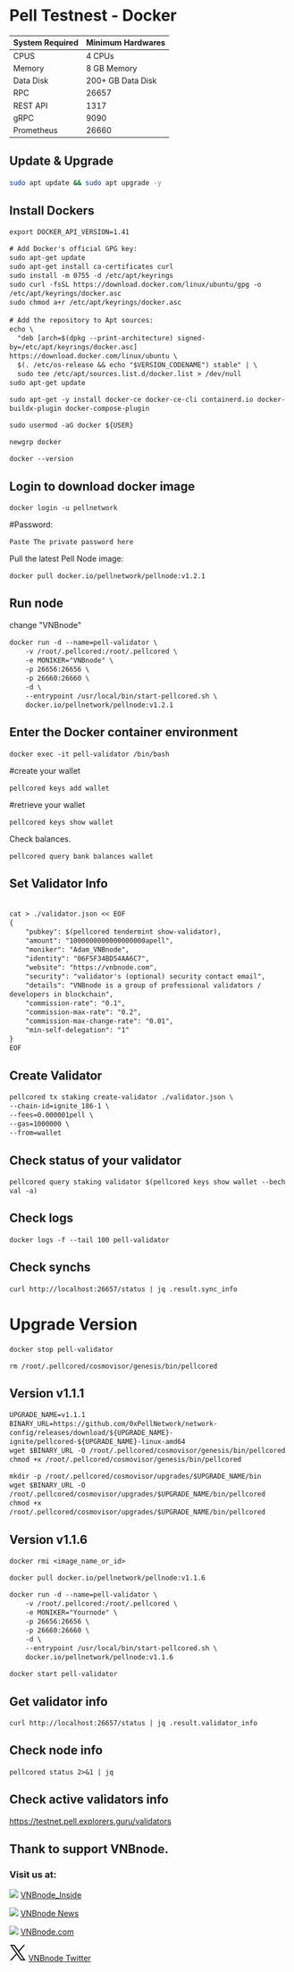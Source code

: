 # Pell Testnest - Docker

| System Required | Minimum Hardwares |
| --- | --- |
| CPUS |  4 CPUs |
| Memory | 8 GB Memory |
| Data Disk | 200+ GB Data Disk |
| RPC | 	26657 |
| REST API | 1317 |
| gRPC | 9090 |
| Prometheus| 26660 |
## Update & Upgrade
```bash
sudo apt update && sudo apt upgrade -y
```
## Install Dockers
```
export DOCKER_API_VERSION=1.41
```
```
# Add Docker's official GPG key:
sudo apt-get update
sudo apt-get install ca-certificates curl
sudo install -m 0755 -d /etc/apt/keyrings
sudo curl -fsSL https://download.docker.com/linux/ubuntu/gpg -o /etc/apt/keyrings/docker.asc
sudo chmod a+r /etc/apt/keyrings/docker.asc

# Add the repository to Apt sources:
echo \
  "deb [arch=$(dpkg --print-architecture) signed-by=/etc/apt/keyrings/docker.asc] https://download.docker.com/linux/ubuntu \
  $(. /etc/os-release && echo "$VERSION_CODENAME") stable" | \
  sudo tee /etc/apt/sources.list.d/docker.list > /dev/null
sudo apt-get update
```
```
sudo apt-get -y install docker-ce docker-ce-cli containerd.io docker-buildx-plugin docker-compose-plugin
```
```
sudo usermod -aG docker ${USER}
```
```
newgrp docker
```
```
docker --version
```
## Login to download docker image
```
docker login -u pellnetwork
```
#Password:
```
Paste The private password here
```
Pull the latest Pell Node image:
```
docker pull docker.io/pellnetwork/pellnode:v1.2.1
```
## Run node
change "VNBnode"
```
docker run -d --name=pell-validator \
    -v /root/.pellcored:/root/.pellcored \
    -e MONIKER="VNBnode" \
    -p 26656:26656 \
    -p 26660:26660 \
    -d \
    --entrypoint /usr/local/bin/start-pellcored.sh \
    docker.io/pellnetwork/pellnode:v1.2.1
```
## Enter the Docker container environment
```
docker exec -it pell-validator /bin/bash
```
#create your wallet
```
pellcored keys add wallet
```
#retrieve your wallet
```
pellcored keys show wallet
```
Check balances.
```
pellcored query bank balances wallet
```
## Set Validator Info
```

cat > ./validator.json << EOF
{
	"pubkey": $(pellcored tendermint show-validator),
	"amount": "1000000000000000000apell",
	"moniker": "Adam_VNBnode",
	"identity": "06F5F34BD54AA6C7",
	"website": "https://vnbnode.com",
	"security": "validator's (optional) security contact email",
	"details": "VNBnode is a group of professional validators / developers in blockchain",
	"commission-rate": "0.1",
	"commission-max-rate": "0.2",
	"commission-max-change-rate": "0.01",
	"min-self-delegation": "1"
}
EOF
```
## Create Validator
```
pellcored tx staking create-validator ./validator.json \
--chain-id=ignite_186-1 \
--fees=0.000001pell \
--gas=1000000 \
--from=wallet
```
## Check status of your validator
```
pellcored query staking validator $(pellcored keys show wallet --bech val -a)
```
## Check logs
```
docker logs -f --tail 100 pell-validator
```
## Check synchs
```
curl http://localhost:26657/status | jq .result.sync_info
```
# Upgrade Version
```
docker stop pell-validator
```
```
rm /root/.pellcored/cosmovisor/genesis/bin/pellcored
```
## Version v1.1.1
```
UPGRADE_NAME=v1.1.1
BINARY_URL=https://github.com/0xPellNetwork/network-config/releases/download/${UPGRADE_NAME}-ignite/pellcored-${UPGRADE_NAME}-linux-amd64
wget $BINARY_URL -O /root/.pellcored/cosmovisor/genesis/bin/pellcored
chmod +x /root/.pellcored/cosmovisor/genesis/bin/pellcored
```
```
mkdir -p /root/.pellcored/cosmovisor/upgrades/$UPGRADE_NAME/bin
wget $BINARY_URL -O /root/.pellcored/cosmovisor/upgrades/$UPGRADE_NAME/bin/pellcored
chmod +x /root/.pellcored/cosmovisor/upgrades/$UPGRADE_NAME/bin/pellcored
```
## Version v1.1.6
```
docker rmi <image_name_or_id>
```
```
docker pull docker.io/pellnetwork/pellnode:v1.1.6
```
```
docker run -d --name=pell-validator \
    -v /root/.pellcored:/root/.pellcored \
    -e MONIKER="Yournode" \
    -p 26656:26656 \
    -p 26660:26660 \
    -d \
    --entrypoint /usr/local/bin/start-pellcored.sh \
    docker.io/pellnetwork/pellnode:v1.1.6
```
```
docker start pell-validator
```
## Get validator info
```
curl http://localhost:26657/status | jq .result.validator_info
```
## Check node info
```
pellcored status 2>&1 | jq
```
## Check active validators info

https://testnet.pell.explorers.guru/validators

## Thank to support VNBnode.
### Visit us at:

<img src="https://user-images.githubusercontent.com/50621007/183283867-56b4d69f-bc6e-4939-b00a-72aa019d1aea.png" width="30"/> <a href="https://t.me/VNBnodegroup" target="_blank">VNBnode_Inside</a>

<img src="https://user-images.githubusercontent.com/50621007/183283867-56b4d69f-bc6e-4939-b00a-72aa019d1aea.png" width="30"/> <a href="https://t.me/Vnbnode" target="_blank">VNBnode News</a>

<img src="https://github.com/vnbnode/binaries/blob/main/Logo/VNBnode.jpg" width="30"/> <a href="https://VNBnode.com" target="_blank">VNBnode.com</a>

<img src="https://github.com/vnbnode/binaries/blob/main/Logo/twitter_icon.png" width="30" height="30"/> <a href="https://x.com/vnbnode" target="_blank">VNBnode Twitter</a>

